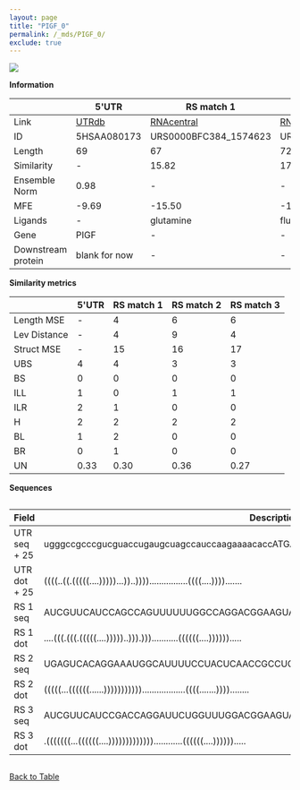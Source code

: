 ```yaml
---
layout: page
title: "PIGF_0"
permalink: /_mds/PIGF_0/
exclude: true
---
```




![](../../alns_9.28.22/aln_5HSAA080173_0.996.png?raw=true)


**Information**

| | 5'UTR       | RS match 1   | RS match 2  | RS match 3 |
| ---- | ----------- | ----------- | ----------- | ----------- |
| Link | <a href="http://utrdb.ba.itb.cnr.it/getutr/5HSAA080173/1" target="_blank" rel="noopener noreferrer">UTRdb</a>   | <a href="https://rnacentral.org/rna/URS0000BFC384/1574623" target="_blank" rel="noopener noreferrer">RNAcentral</a>     |<a href="https://rnacentral.org/rna/URS0000C0513E/1356299" target="_blank" rel="noopener noreferrer">RNAcentral</a>  | <a href="https://rnacentral.org/rna/URS0000BE9721/1574623" target="_blank" rel="noopener noreferrer">RNAcentral</a>   |
| ID | 5HSAA080173     | URS0000BFC384_1574623     | URS0000C0513E_1356299     | URS0000BE9721_1574623     |
| Length | 69     |  67    | 72   |  67    |
| Similarity | - | 15.82 | 17.83 | 17.83 |
| Ensemble Norm | 0.98 | - | - | - |
| MFE | -9.69 | -15.50 | -16.57 | -19.33 |
| Ligands | - | glutamine | fluoride | glutamine |
| Gene | PIGF | - | - | - |
| Downstream protein | blank for now    |    -    | -  | - |


**Similarity metrics**

| | 5'UTR       | RS match 1   | RS match 2  | RS match 3 |
| ---- | ----------- | ----------- | ----------- | ----------- |
| Length MSE | - | 4 | 6 | 6 |
| Lev Distance | - | 4 | 9 | 4 |
| Struct MSE | - | 15 | 16 | 17 |
| UBS| 4 | 4 | 3 | 3 |
| BS | 0 | 0 | 0 | 0 |
| ILL | 1 | 0 | 1 | 1 |
| ILR | 2 | 1 | 0 | 0 |
| H | 2 | 2 | 2 | 2 |
| BL | 1 | 2 | 0 | 0 |
| BR | 0 | 1 | 0 | 0 |
| UN | 0.33 | 0.30 | 0.36 | 0.27 |

**Sequences**


<div style="overflow-x:auto;">

<table>
<colgroup>
<col width="30%" />
<col width="70%" />
</colgroup>
<thead>
<tr class="header">
<th>Field</th>
<th>Description</th>
</tr>
</thead>
<tbody>
<tr>
<td markdown="span">UTR seq + 25 </td>
<td markdown="span"> ugggccgcccgucguaccugaugcuagccauccaagaaaacaccATGAAAGATAACGATATCAAGAGAC </td>
</tr>
<tr>
<td markdown="span">UTR dot + 25  </td>
<td markdown="span"> ((((..((.(((((....)))))...))..))))................((((....)))).......
</td>
</tr>


<tr>
<td markdown="span">RS 1 seq </td>
<td markdown="span"> AUCGUUCAUCCAGCCAGUUUUUUGGCCAGGACGGAAGUAAGGGAAAGUUUCUCUGAAGGAACGCGCC
</td>
</tr>


<tr>
<td markdown="span">RS 1 dot </td>
<td markdown="span"> ....(((.(((.(((((....)))))..))).)))...........((((((....)))))).....
</td>
</tr>


<tr>
<td markdown="span">RS 2 seq </td>
<td markdown="span"> UGAGUCACAGGAAAUGGCAUUUUCCUACUCAACCGCCUGCUUAAAGUCAAGGCUGAUAAUGCCUACAAUUUU
</td>
</tr>


<tr>
<td markdown="span">RS 2 dot </td>
<td markdown="span"> (((((...((((((......)))))))))))..................((((.......))))........
</td>
</tr>


<tr>
<td markdown="span">RS 3 seq </td>
<td markdown="span"> AUCGUUCAUCCGACCAGGAUUCUGGUUUGGACGGAAGUAAGGGAAAGUUUCUCUGAAGGAACGCGCC
</td>
</tr>


<tr>
<td markdown="span">RS 3 dot </td>
<td markdown="span"> .(((((((...((((((....)))))))))))))............((((((....)))))).....
</td>
</tr>

</tbody>
</table>


</div>


[Back to Table](../../display)
